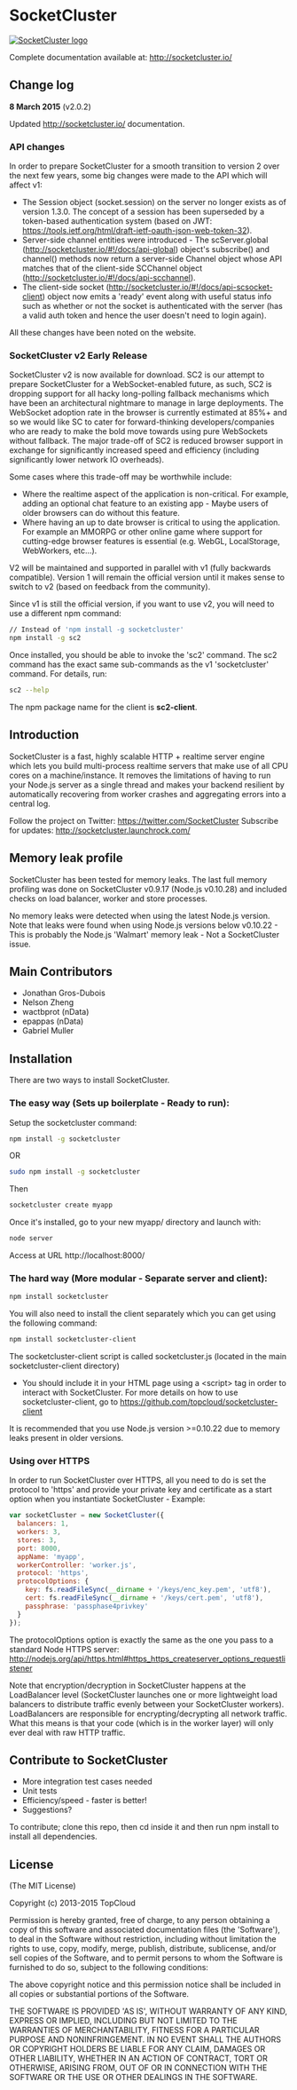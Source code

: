 SocketCluster
======

[![SocketCluster logo](https://raw.github.com/topcloud/socketcluster/master/assets/logo.png)](http://socketcluster.io/)

Complete documentation available at: http://socketcluster.io/

## Change log

**8 March 2015** (v2.0.2)

Updated http://socketcluster.io/ documentation.

### API changes

In order to prepare SocketCluster for a smooth transition to version 2 over the next few years, some big changes were 
made to the API which will affect v1:
- The Session object (socket.session) on the server no longer exists as of version 1.3.0.
The concept of a session has been superseded by a token-based authentication system (based on JWT: https://tools.ietf.org/html/draft-ietf-oauth-json-web-token-32).
- Server-side channel entities were introduced - The scServer.global (http://socketcluster.io/#!/docs/api-global) object's subscribe() and channel() methods now 
return a server-side Channel object whose API matches that of the client-side SCChannel object (http://socketcluster.io/#!/docs/api-scchannel).
- The client-side socket (http://socketcluster.io/#!/docs/api-scsocket-client) object now emits a 'ready' event along with useful status info such as whether or not
the socket is authenticated with the server (has a valid auth token and hence the user doesn't need to login again).

All these changes have been noted on the website.

### SocketCluster v2 Early Release

SocketCluster v2 is now available for download. SC2 is our attempt to prepare SocketCluster for a WebSocket-enabled future, as such, SC2 is
dropping support for all hacky long-polling fallback mechanisms which have been an architectural nightmare to manage in large deployments.
The WebSocket adoption rate in the browser is currently estimated at 85%+ and so we would like SC to cater for forward-thinking
developers/companies who are ready to make the bold move towards using pure WebSockets without fallback.
The major trade-off of SC2 is reduced browser support in exchange for significantly increased speed and efficiency (including 
significantly lower network IO overheads).

Some cases where this trade-off may be worthwhile include:
- Where the realtime aspect of the application is non-critical. For example, adding an optional chat feature to an existing app - Maybe users of older browsers can do without this feature.
- Where having an up to date browser is critical to using the application. For example an MMORPG or other online game where support for cutting-edge browser features is essential (e.g. WebGL, LocalStorage, WebWorkers, etc...).

V2 will be maintained and supported in parallel with v1 (fully backwards compatible).
Version 1 will remain the official version until it makes sense to switch to v2 (based on feedback from the community).

Since v1 is still the official version, if you want to use v2, you will need to use a different npm command:

```bash
// Instead of 'npm install -g socketcluster'
npm install -g sc2
```

Once installed, you should be able to invoke the 'sc2' command.
The sc2 command has the exact same sub-commands as the v1 'socketcluster' command.
For details, run:

```bash
sc2 --help
```

The npm package name for the client is **sc2-client**.


## Introduction

SocketCluster is a fast, highly scalable HTTP + realtime server engine which lets you build multi-process 
realtime servers that make use of all CPU cores on a machine/instance.
It removes the limitations of having to run your Node.js server as a single thread and makes your backend 
resilient by automatically recovering from worker crashes and aggregating errors into a central log.

Follow the project on Twitter: https://twitter.com/SocketCluster
Subscribe for updates: http://socketcluster.launchrock.com/

## Memory leak profile

SocketCluster has been tested for memory leaks.
The last full memory profiling was done on SocketCluster v0.9.17 (Node.js v0.10.28) and included checks on load balancer, worker and store processes.

No memory leaks were detected when using the latest Node.js version.
Note that leaks were found when using Node.js versions below v0.10.22 - This is probably the Node.js 'Walmart' memory leak - Not a SocketCluster issue.

## Main Contributors

- Jonathan Gros-Dubois
- Nelson Zheng
- wactbprot (nData)
- epappas (nData)
- Gabriel Muller

## Installation

There are two ways to install SocketCluster.

### The easy way (Sets up boilerplate - Ready to run):

Setup the socketcluster command:

```bash
npm install -g socketcluster
```

OR 

```bash
sudo npm install -g socketcluster
```

Then

```bash
socketcluster create myapp
```

Once it's installed, go to your new myapp/ directory and launch with:

```bash
node server
```

Access at URL http://localhost:8000/

### The hard way (More modular - Separate server and client):

```bash
npm install socketcluster
```

You will also need to install the client separately which you can get using the following command:

```bash
npm install socketcluster-client
```

The socketcluster-client script is called socketcluster.js (located in the main socketcluster-client directory) 
- You should include it in your HTML page using a &lt;script&gt; tag in order to interact with SocketCluster.
For more details on how to use socketcluster-client, go to https://github.com/topcloud/socketcluster-client

It is recommended that you use Node.js version >=0.10.22 due to memory leaks present in older versions.

### Using over HTTPS

In order to run SocketCluster over HTTPS, all you need to do is set the protocol to 'https' and 
provide your private key and certificate as a start option when you instantiate SocketCluster - Example:

```js
var socketCluster = new SocketCluster({
  balancers: 1,
  workers: 3,
  stores: 3,
  port: 8000,
  appName: 'myapp',
  workerController: 'worker.js',
  protocol: 'https',
  protocolOptions: {
    key: fs.readFileSync(__dirname + '/keys/enc_key.pem', 'utf8'),
    cert: fs.readFileSync(__dirname + '/keys/cert.pem', 'utf8'),
    passphrase: 'passphase4privkey'
  }
});
```

The protocolOptions option is exactly the same as the one you pass to a standard Node HTTPS server:
http://nodejs.org/api/https.html#https_https_createserver_options_requestlistener

Note that encryption/decryption in SocketCluster happens at the LoadBalancer level (SocketCluster launches one or more 
lightweight load balancers to distribute traffic evenly between your SocketCluster workers).
LoadBalancers are responsible for encrypting/decrypting all network traffic. What this means is that your code (which is in the worker layer)
will only ever deal with raw HTTP traffic.

## Contribute to SocketCluster

- More integration test cases needed
- Unit tests
- Efficiency/speed - faster is better!
- Suggestions?

To contribute; clone this repo, then cd inside it and then run npm install to install all dependencies.

## License

(The MIT License)

Copyright (c) 2013-2015 TopCloud

Permission is hereby granted, free of charge, to any person obtaining a copy of this software and associated documentation files (the 'Software'), to deal in the Software without restriction, including without limitation the rights to use, copy, modify, merge, publish, distribute, sublicense, and/or sell copies of the Software, and to permit persons to whom the Software is furnished to do so, subject to the following conditions:

The above copyright notice and this permission notice shall be included in all copies or substantial portions of the Software.

THE SOFTWARE IS PROVIDED 'AS IS', WITHOUT WARRANTY OF ANY KIND, EXPRESS OR IMPLIED, INCLUDING BUT NOT LIMITED TO THE WARRANTIES OF MERCHANTABILITY, FITNESS FOR A PARTICULAR PURPOSE AND NONINFRINGEMENT. IN NO EVENT SHALL THE AUTHORS OR COPYRIGHT HOLDERS BE LIABLE FOR ANY CLAIM, DAMAGES OR OTHER LIABILITY, WHETHER IN AN ACTION OF CONTRACT, TORT OR OTHERWISE, ARISING FROM, OUT OF OR IN CONNECTION WITH THE SOFTWARE OR THE USE OR OTHER DEALINGS IN THE SOFTWARE.
